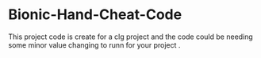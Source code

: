 # Bionic-Hand-Cheat-Code
This project code is create for a clg project and the code could be needing some minor value changing to runn for your project .
